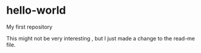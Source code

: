# hello-world
My first repository


This might not be very interesting , but I just  made a change to the read-me file.
